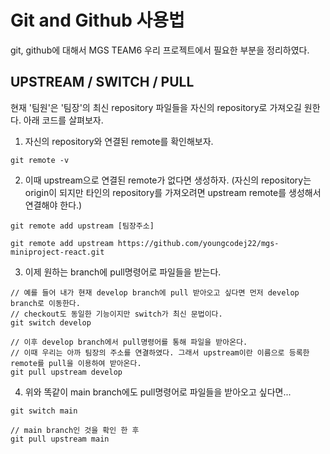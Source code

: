 # Git and Github 사용법
git, github에 대해서 MGS TEAM6 우리 프로젝트에서 필요한 부분을 정리하였다.

## UPSTREAM / SWITCH / PULL
현재 '팀원'은 '팀장'의 최신 repository 파일들을 자신의 repository로 가져오길 원한다.
아래 코드를 살펴보자.

1. 자신의 repository와 연결된 remote를 확인해보자.
```
git remote -v
```

2. 이때 upstream으로 연결된 remote가 없다면 생성하자.
(자신의 repository는 origin이 되지만 타인의 repository를 가져오려면 upstream remote를 생성해서 연결해야 한다.)
```
git remote add upstream [팀장주소]

git remote add upstream https://github.com/youngcodej22/mgs-miniproject-react.git
```

3. 이제 원하는 branch에 pull명령어로 파일들을 받는다.
```
// 예를 들어 내가 현재 develop branch에 pull 받아오고 싶다면 먼저 develop branch로 이동한다.
// checkout도 동일한 기능이지만 switch가 최신 문법이다.
git switch develop

// 이후 develop branch에서 pull명령어를 통해 파일을 받아온다.
// 이때 우리는 아까 팀장의 주소를 연결하였다. 그래서 upstream이란 이름으로 등록한 remote를 pull을 이용하여 받아온다.
git pull upstream develop
```

4. 위와 똑같이 main branch에도 pull명령어로 파일들을 받아오고 싶다면...
```
git switch main

// main branch인 것을 확인 한 후
git pull upstream main
```